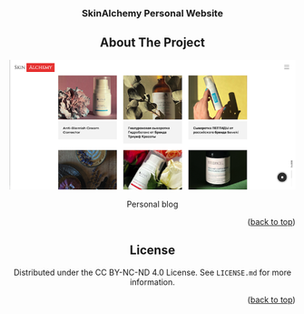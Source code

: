 <!-- PROJECT LOGO -->
<br />
<div align="center">
  <h3 align="center">SkinAlchemy Personal Website</h3>



<!-- ABOUT THE PROJECT -->
## About The Project

[![SkinAlchemy Screen Shot][product-screenshot]](https://skinalchemy.ru)

Personal blog

<p align="right">(<a href="#readme-top">back to top</a>)</p>




<!-- LICENSE -->
## License

Distributed under the CC BY-NC-ND 4.0 License. See `LICENSE.md` for more information.

<p align="right">(<a href="#readme-top">back to top</a>)</p>



<!-- MARKDOWN LINKS & IMAGES -->
<!-- https://www.markdownguide.org/basic-syntax/#reference-style-links -->
[product-screenshot]: img/screenshot.png

